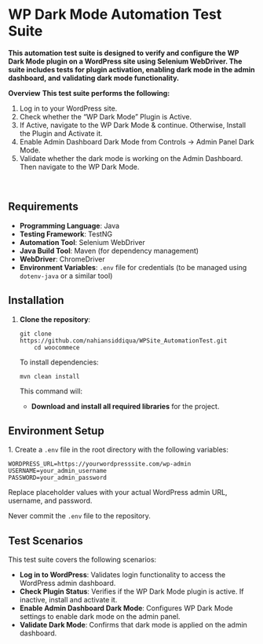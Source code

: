 # WP Dark Mode Automation Test Suite
**This automation test suite is designed to verify and configure the WP Dark Mode plugin on a WordPress site using Selenium WebDriver. The suite includes tests for plugin activation, enabling dark mode in the admin dashboard, and validating dark mode functionality.**

**Overview**
**This test suite performs the following:** <br>

1. Log in to your WordPress site.
2. Check whether the “WP Dark Mode” Plugin is Active.
3. If Active, navigate to the WP Dark Mode & continue. Otherwise, Install the Plugin and Activate it.
4. Enable Admin Dashboard Dark Mode from Controls → Admin Panel Dark Mode.
5. Validate whether the dark mode is working on the Admin Dashboard. Then navigate to the WP Dark Mode.
<br>

<h2>Requirements</h2>
<ul>
    <li><strong>Programming Language</strong>: Java</li>
    <li><strong>Testing Framework</strong>: TestNG</li>
    <li><strong>Automation Tool</strong>: Selenium WebDriver</li>
    <li><strong>Java Build Tool</strong>: Maven (for dependency management)</li>
    <li><strong>WebDriver</strong>: ChromeDriver</li>
    <li><strong>Environment Variables</strong>: <code>.env</code> file for credentials (to be managed using <code>dotenv-java</code> or a similar tool)</li>
</ul>

<h2>Installation</h2>
<ol>
<li><strong>Clone the repository</strong>:</li>
    <pre><code>git clone https://github.com/nahiansiddiqua/WPSite_AutomationTest.git
    cd woocommece</code></pre>
    <p>To install dependencies:</p>
    <pre><code>mvn clean install</code></pre>
    <p>This command will:</p>
    <ul>
      <li><strong>Download and install all required libraries</strong> for the project.</li>
    </ul>
</li>
</ol>

<h2>Environment Setup</h2>
<p>1. Create a <code>.env</code> file in the root directory with the following variables:</p>
<pre><code>WORDPRESS_URL=https://yourwordpresssite.com/wp-admin
USERNAME=your_admin_username
PASSWORD=your_admin_password</code></pre>
<p>Replace placeholder values with your actual WordPress admin URL, username, and password.</p>
<p>Never commit the <code>.env</code> file to the repository.</p>

<h2>Test Scenarios</h2>
<p>This test suite covers the following scenarios:</p>
<ul>
  <li><strong>Log in to WordPress</strong>: Validates login functionality to access the WordPress admin dashboard.</li>
  <li><strong>Check Plugin Status</strong>: Verifies if the WP Dark Mode plugin is active. If inactive, install and activate it.</li>
  <li><strong>Enable Admin Dashboard Dark Mode</strong>: Configures WP Dark Mode settings to enable dark mode on the admin panel.</li>
  <li><strong>Validate Dark Mode</strong>: Confirms that dark mode is applied on the admin dashboard.</li>
</ul>


  
